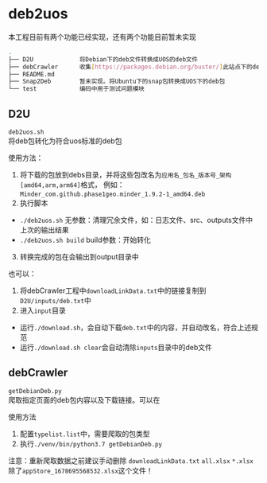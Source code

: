 # deb2uos
本工程目前有两个功能已经实现，还有两个功能目前暂未实现
```bash
.
├── D2U             将Debian下的deb文件转换成UOS的deb文件
├── debCrawler      收集[https://packages.debian.org/buster/]此站点下的deb包
├── README.md
├── Snap2Deb        暂未实现。将Ubuntu下的snap包转换成UOS下的deb包
└── test            编码中用于测试问题模块
```
## D2U 
`deb2uos.sh`  
将deb包转化为符合uos标准的deb包

使用方法：
1. 将下载的包放到debs目录，并将这些包改名为`应用名_包名_版本号_架构[amd64,arm,arm64]`格式，
例如：`Minder_com.github.phase1geo.minder_1.9.2-1_amd64.deb`
2. 执行脚本
- `./deb2uos.sh` 无参数：清理冗余文件，如：日志文件、src、outputs文件中上次的输出结果
- `./deb2uos.sh build` build参数：开始转化
3. 转换完成的包在会输出到output目录中

也可以：
1. 将debCrawler工程中`downloadLinkData.txt`中的链接复制到`D2U/inputs/deb.txt`中
2. 进入`input`目录
- 运行`./download.sh`，会自动下载`deb.txt`中的内容，并自动改名，符合上述规范
- 运行`./download.sh clear`会自动清除`inputs`目录中的deb文件


## debCrawler
`getDebianDeb.py`  
爬取指定页面的deb包内容以及下载链接。可以在  

使用方法
1. 配置`typelist.list`中，需要爬取的包类型
2. 执行`./venv/bin/python3.7 getDebianDeb.py`

注意：重新爬取数据之前建议手动删除
`downloadLinkData.txt`
`all.xlsx`
`*.xlsx`
除了`appStore_1678695568532.xlsx`这个文件！